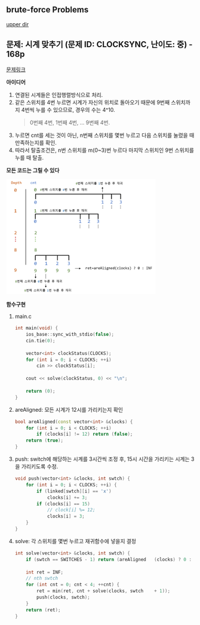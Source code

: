 ## brute-force Problems
[upper dir](../)

## 문제: 시계 맞추기 (문제 ID: CLOCKSYNC, 난이도: 중) - 168p
[문제링크](https://algospot.com/judge/problem/read/CLOCKSYNC)

**아이디어**
1. 연결된 시계들은 인접행렬방식으로 처리.
2. 같은 스위치를 4번 누르면 시계가 자신의 위치로 돌아오기 때문에 9번째 스위치까지 4번씩 누를 수 있으므로, 경우의 수는 4^10.
   > 0번째 4번, 1번째 4번, ... 9번째 4번.
3. 누르면 cnt를 세는 것이 아닌, n번째 스위치를 몇번 누르고 다음 스위치를 눌렸을 때 만족하는지를 확인.
4. 따라서 탈출조건은, n번 스위치를 m(0~3)번 누르다 마지막 스위치인 9번 스위치를 누를 때 탈출.

**모든 코드는 그릴 수 있다**
<p align="left">
    <img src="./Algorithm.png" alt="Algorithm" width="400">
</p>

**함수구현**
1. main.c
    ```cpp
    int main(void) {
    	ios_base::sync_with_stdio(false);
    	cin.tie(0);
    
    	vector<int> clockStatus(CLOCKS);
    	for (int i = 0; i < CLOCKS; ++i)
    		cin >> clockStatus[i];

    	cout << solve(clockStatus, 0) << "\n";
    
    	return (0);
    }
    ```
2. areAligned: 모든 시계가 12시를 가리키는지 확인
    ```cpp
    bool areAligned(const vector<int> &clocks) {
    	for (int i = 0; i < CLOCKS; ++i)
    		if (clocks[i] != 12) return (false);	
    	return (true);
    }
    ```
3. push: switch에 해당하는 시계를 3시간씩 조정 후, 15시 시간을 가리키는 시계는 3을 가리키도록 수정.
    ```cpp
    void push(vector<int> &clocks, int swtch) {
    	for (int i = 0; i < CLOCKS; ++i) {
    		if (linked[swtch][i] == 'x')
    			clocks[i] += 3;	
    		if (clocks[i] == 15) 
                // clock[i] %= 12;
    			clocks[i] = 3;	
    	}
    }
    ```
4. solve: 각 스위치를 몇번 누르고 재귀함수에 넣을지 결정
    ```cpp
    int solve(vector<int> &clocks, int swtch) {
    	if (swtch == SWITCHES - 1) return (areAligned   (clocks) ? 0 : INF);
    
    	int ret = INF;
    	// nth swtch
    	for (int cnt = 0; cnt < 4; ++cnt) {
    		ret = min(ret, cnt + solve(clocks, swtch    + 1));
    		push(clocks, swtch);
    	}	
    	return (ret);
    }
    ```